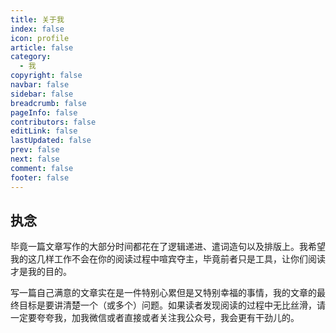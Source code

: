 ```yaml
---
title: 关于我
index: false
icon: profile
article: false
category:
  - 我
copyright: false
navbar: false
sidebar: false
breadcrumb: false
pageInfo: false
contributors: false
editLink: false
lastUpdated: false
prev: false
next: false
comment: false
footer: false
---
```



## 执念
毕竟一篇文章写作的大部分时间都花在了逻辑递进、遣词造句以及排版上。我希望我的这几样工作不会在你的阅读过程中喧宾夺主，毕竟前者只是工具，让你们阅读才是我的目的。

写一篇自己满意的文章实在是一件特别心累但是又特别幸福的事情，我的文章的最终目标是要讲清楚一个（或多个）问题。如果读者发现阅读的过程中无比丝滑，请一定要夸夸我，加我微信或者直接或者关注我公众号，我会更有干劲儿的。

